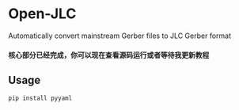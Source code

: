 # Open-JLC
Automatically convert mainstream Gerber files to JLC Gerber format

#### 核心部分已经完成，你可以现在查看源码运行或者等待我更新教程

## Usage

``` shell
pip install pyyaml
```